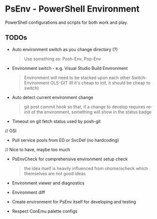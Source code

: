 # PsEnv - PowerShell Environment

PowerShell configurations and scripts for both work and play.

## TODOs

- Auto environment switch as you change directory (?)
  > Use something as: Posh-Env, Pop-Env

- Environment switch - e.g. Visual Studio Build Environment
  > Environment will need to be stacked upon each other
  > Switch-Environment OLS-GIT
  > (If it's cheap to init, it should be cheap to switch)

- Auto detect current environment change
  > git post commit hook so that, if a change to develop requires
  > re-init of the environment, something will show in the status badge

- Timeout on git fetch status used by posh-git

// OSI
- Pull service pools from ED or SvcDef (no hardcoding)

// Nice to have, maybe too much
- PsEnvCheck for comprehensive environment setup check
  > the idea itself is heavily influenced from ohome/ocheck
  > which themselves are not good ideas

- Environment viewer and diagnostics
- Environment diff

- Create environment for PsEnv itself for developing and testing
- Respect ConEmu palette configs
